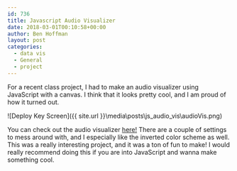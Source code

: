 ```yaml
---
id: 736
title: Javascript Audio Visualizer
date: 2018-03-01T00:10:58+00:00
author: Ben Hoffman
layout: post
categories:
  - data vis
  - General
  - project
---
```

For a recent class project, I had to make an audio visualizer using JavaScript with a canvas. I think that it looks pretty cool, and I am proud of how it turned out.

![Deploy Key Screen]({{ site.url }}\media\posts\js_audio_vis\audioVis.png)


You can check out the audio visualizer [here!](https://people.rit.edu/~bah8892/330/projects/audioviz/final/AudioViz/web-audio-visualizer-start.html) There are a couple of settings to mess around with, and I especially like the inverted color scheme as well. This was a really interesting project, and it was a ton of fun to make! I would really recommend doing this if you are into JavaScript and wanna make something cool.
